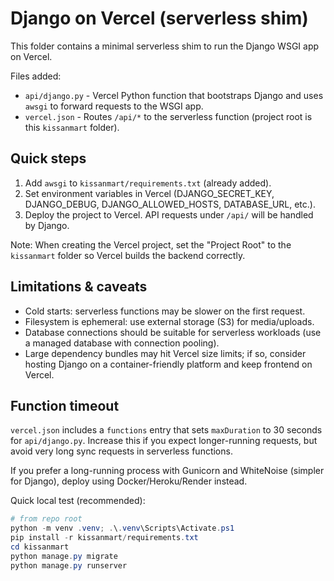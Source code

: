 Django on Vercel (serverless shim)
=================================

This folder contains a minimal serverless shim to run the Django WSGI app on Vercel.

Files added:
- `api/django.py` - Vercel Python function that bootstraps Django and uses `awsgi` to forward requests to the WSGI app.
- `vercel.json` - Routes `/api/*` to the serverless function (project root is this `kissanmart` folder).

Quick steps
-----------
1. Add `awsgi` to `kissanmart/requirements.txt` (already added).
2. Set environment variables in Vercel (DJANGO_SECRET_KEY, DJANGO_DEBUG, DJANGO_ALLOWED_HOSTS, DATABASE_URL, etc.).
3. Deploy the project to Vercel. API requests under `/api/` will be handled by Django.

Note: When creating the Vercel project, set the "Project Root" to the `kissanmart` folder so Vercel builds the backend correctly.

Limitations & caveats
---------------------
- Cold starts: serverless functions may be slower on the first request.
- Filesystem is ephemeral: use external storage (S3) for media/uploads.
- Database connections should be suitable for serverless workloads (use a managed database with connection pooling).
- Large dependency bundles may hit Vercel size limits; if so, consider hosting Django on a container-friendly platform and keep frontend on Vercel.

Function timeout
----------------
`vercel.json` includes a `functions` entry that sets `maxDuration` to 30 seconds for `api/django.py`. Increase this if you expect longer-running requests, but avoid very long sync requests in serverless functions.

If you prefer a long-running process with Gunicorn and WhiteNoise (simpler for Django), deploy using Docker/Heroku/Render instead.

Quick local test (recommended):

```powershell
# from repo root
python -m venv .venv; .\.venv\Scripts\Activate.ps1
pip install -r kissanmart/requirements.txt
cd kissanmart
python manage.py migrate
python manage.py runserver
```

